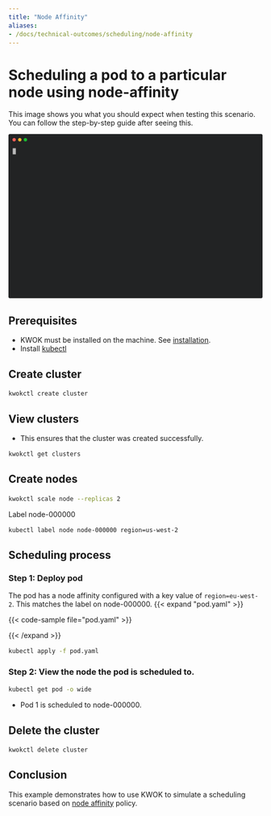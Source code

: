 ```yaml
---
title: "Node Affinity"
aliases:
- /docs/technical-outcomes/scheduling/node-affinity
---
```


# Scheduling a pod to a particular node using node-affinity

This image shows you what you should expect when testing this scenario.
You can follow the step-by-step guide after seeing this.

<img width="700px" src="node-affinity.svg">

## Prerequisites

- KWOK must be installed on the machine. See [installation](https://kwok.sigs.k8s.io/docs/user/installation/).
- Install [kubectl](https://kubernetes.io/docs/tasks/tools/install-kubectl-linux/)

## Create cluster

```bash
kwokctl create cluster
```

## View clusters

- This ensures that the cluster was created successfully.

```bash
kwokctl get clusters
```

## Create nodes

```bash
kwokctl scale node --replicas 2
```

Label node-000000

```bash
kubectl label node node-000000 region=us-west-2
```

## Scheduling process

### Step 1: Deploy pod

The pod has a node affinity configured with a key value of `region=eu-west-2`. This matches the label on node-000000.
{{< expand "pod.yaml" >}}

{{< code-sample file="pod.yaml" >}}

{{< /expand >}}

```bash
kubectl apply -f pod.yaml
```

### Step 2: View the node the pod is scheduled to.

```bash
kubectl get pod -o wide
```

- Pod 1 is scheduled to node-000000.

## Delete the cluster

```bash
kwokctl delete cluster
```

## Conclusion

This example demonstrates how to use KWOK to simulate a scheduling 
scenario based on [node affinity](https://kubernetes.io/docs/tasks/configure-pod-container/assign-pods-nodes-using-node-affinity/) policy.
